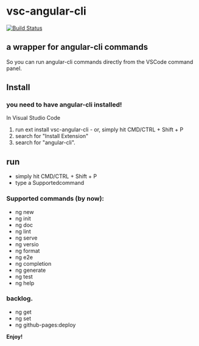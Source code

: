 # vsc-angular-cli
[![Build Status](https://travis-ci.org/web-dave/vsc-angular-cli.svg?branch=master)](https://travis-ci.org/web-dave/vsc-angular-cli)


## a wrapper for angular-cli commands
So you can run angular-cli commands directly from the VSCode command panel.

## Install
### you need to have angular-cli installed!
In Visual Studio Code
1. run  ext install vsc-angular-cli  - or, simply hit  CMD/CTRL + Shift + P
2. search for "Install Extension"
3. search for "angular-cli".

## run
* simply hit  CMD/CTRL + Shift + P
* type a Supportedcommand 

### Supported commands (by now):
* ng new
* ng init
* ng doc
* ng lint
* ng serve
* ng versio
* ng format
* ng e2e
* ng completion
* ng generate
* ng test
* ng help


### backlog.
* ng get
* ng set
* ng github-pages:deploy

**Enjoy!**


